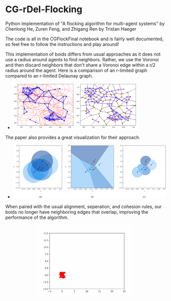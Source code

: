 # CG-rDel-Flocking
 Python implementation of "A flocking algorithm for multi-agent systems" by Chenlong He, Zuren Feng, and Zhigang Ren
by Tristan Haeger

The code is all in the CGFlockFinal notebook and is fairly well documented, so feel free to follow the instructions and play around!

This implementation of boids differs from usual approaches as it does not use a radius around agents to find neighbors. Rather, we use the Voronoi and then discard neighbors that don't share a Voronoi edge within a r/2 radius around the agent.
Here is a comparison of an r-limited graph compared to an r-limited Delaunay graph.
- <img src="images/rlim.png" width=40% height=40%> <img src="images/rlimdel.png" width=40% height=40%>

The paper also provides a great visualization for their approach.
- ![graphs](images/graphs.png)

When paired with the usual alignment, seperation, and cohesion rules, our boids no longer have neighboring edges that overlap, improving the performance of the algorithm.
<p align="center">
  <img src="images/boidsfinal.gif" margins="auto" width=60% height=60%>
</p>
